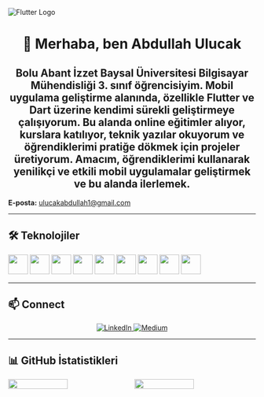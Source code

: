 ![Flutter Logo](https://media.giphy.com/media/l0IxYD1nCjWk1V2h2/giphy.gif)

<h1 align="center">
  👋 Merhaba, ben Abdullah Ulucak
</h1>

<h2 align="center" >
Bolu Abant İzzet Baysal Üniversitesi Bilgisayar Mühendisliği 3. sınıf öğrencisiyim. Mobil uygulama geliştirme alanında, özellikle Flutter ve Dart üzerine kendimi sürekli geliştirmeye çalışıyorum. Bu alanda online eğitimler alıyor, kurslara katılıyor, teknik yazılar okuyorum ve öğrendiklerimi pratiğe dökmek için projeler üretiyorum. Amacım, öğrendiklerimi kullanarak yenilikçi ve etkili mobil uygulamalar geliştirmek ve bu alanda ilerlemek.
</h2>


**E-posta:** [ulucakabdullah1@gmail.com](mailto:ulucakabdullah1@gmail.com)

---

## 🛠️ Teknolojiler

<p float="left">
  <img src="https://img.shields.io/badge/Flutter-02569B?logo=flutter&logoColor=white&style=flat-square" height="40" />
  <img src="https://img.shields.io/badge/Dart-0175C2?logo=dart&logoColor=white&style=flat-square" height="40" />
  <img src="https://img.shields.io/badge/Java-007396?logo=java&logoColor=white&style=flat-square" height="40" />
  <img src="https://img.shields.io/badge/MySQL-4479A1?logo=mysql&logoColor=white&style=flat-square" height="40" />
  <img src="https://img.shields.io/badge/SQLite-003B57?logo=sqlite&logoColor=white&style=flat-square" height="40" />
  <img src="https://img.shields.io/badge/Postman-FF6C37?logo=postman&logoColor=white&style=flat-square" height="40" />
  <img src="https://img.shields.io/badge/Git-F05032?logo=git&logoColor=white&style=flat-square" height="40" />
  <img src="https://img.shields.io/badge/VS%20Code-0078D4?logo=visualstudiocode&logoColor=white&style=flat-square" height="40" />
  <img src="https://img.shields.io/badge/Android%20Studio-3DDC84?logo=android-studio&logoColor=white&style=flat-square" height="40" />
</p>

---

## 📫 Connect

<p align="center">
  
  <a href="https://www.linkedin.com/in/abdullah-ulucak-3b6b92333" target="_blank">
    <img src="https://img.shields.io/badge/LinkedIn-0077B5?style=flat-square&logo=linkedin&logoColor=white" alt="LinkedIn" />
  </a>
  <a href="https://medium.com/@uluckabd" target="_blank">
    <img src="https://img.shields.io/badge/Medium-12100E?style=flat-square&logo=medium&logoColor=white" alt="Medium" />
  </a>
</p>

---

## 📊 GitHub İstatistikleri

<div style="display: flex; flex-wrap: wrap; justify-content: space-between; gap: 10px; margin-top: 10px;">
  <img src="https://github-readme-stats.vercel.app/api?username=uluckabd&show_icons=true&theme=radical" width="49%">
  <img src="https://github-readme-stats.vercel.app/api/top-langs/?username=uluckabd&layout=compact&theme=radical" width="49%">
</div>
